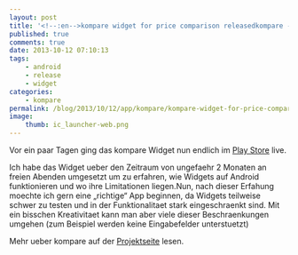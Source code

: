 ```yaml
---
layout: post
title: '<!--:en-->kompare widget for price comparison releasedkompare - ein Widget zum einfachen vergleichen von Preisen released'
published: true
comments: true
date: 2013-10-12 07:10:13
tags:
    - android
    - release
    - widget
categories:
    - kompare
permalink: /blog/2013/10/12/app/kompare/kompare-widget-for-price-comparison-released
image:
    thumb: ic_launcher-web.png
---
```

Vor ein paar Tagen ging das kompare Widget nun endlich im [Play Store][1] live. 

Ich habe das Widget ueber den Zeitraum von ungefaehr 2 Monaten an freien Abenden umgesetzt um zu erfahren, wie Widgets auf Android funktionieren und wo ihre Limitationen liegen.Nun, nach dieser Erfahung moechte ich gern eine &#8222;richtige&#8220; App beginnen, da Widgets teilweise schwer zu testen und in der Funktionalitaet stark eingeschraenkt sind. Mit ein bisschen Kreativitaet kann man aber viele dieser Beschraenkungen umgehen (zum Beispiel werden keine Eingabefelder unterstuetzt)

Mehr ueber kompare auf der [Projektseite][2] lesen.

 [1]: https://play.google.com/store/apps/details?id=net.mediavrog.kompare
 [2]: http://mediavrog.net/blog/project/kompare/